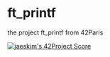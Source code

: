 # ft_printf
the project ft_printf from 42Paris

[![jaeskim's 42Project Score](https://badge42.herokuapp.com/api/project/alemarch/ft_printf)](https://github.com/JaeSeoKim/badge42)
